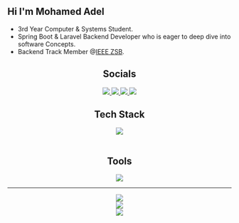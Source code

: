 
## Hi I'm Mohamed Adel
- 3rd Year Computer & Systems Student.
- Spring Boot & Laravel Backend Developer who is eager to deep dive into software Concepts.
- Backend Track Member @[IEEE ZSB](https://ieee-zsb.org/).


<div align="center">
  <h2>Socials</h2>
</div>

<div align="center" >
  <a href="https://linkedin.com/in/mohamed-adel96e">
    <img src="https://skillicons.dev/icons?i=linkedin" />
  </a>
  <a href="https://x.com/MohamedAdel96e">
    <img src="https://skillicons.dev/icons?i=twitter" />
  </a>
  <a href="https://discord.gg/mohamedadel7321" margin-right="10px">
    <img src="https://skillicons.dev/icons?i=discord" />
  </a>
  
  <a href="mailto:mohamedadel96e@gmail.com">
    <img src="https://skillicons.dev/icons?i=gmail" />
  </a>
</div>



<div align="center">
  <h2>Tech Stack</h2>
</div>

<div align="center" >
  
  <a href="https://skillicons.dev/icons?i=css,html,javascript,java,md,php,spring,mysql">
    <img src="https://skillicons.dev/icons?i=css,html,javascript,java,md,php,spring,mysql,laravel,react" />
  </a>
</div>

<br>

<div align="center">
  <h2>Tools</h2>
</div>

<div align="center" >
  
  <a href="https://skillicons.dev/icons?i=git,github,docker,arduino,jenkins,npm,vscode,idea,phpstorm,maven,nginx,obsidian">
    <img src="https://skillicons.dev/icons?i=git,github,docker,arduino,jenkins,npm,vscode,idea,phpstorm,maven,nginx,obsidian" />
  </a>
</div>

<hr>

<div align="center">

![](https://github-readme-streak-stats.herokuapp.com/?user=mohamedadel96e&theme=chartreuse-dark&hide_border=true)<br/>
![](https://github-readme-stats.vercel.app/api?username=mohamedadel96e&theme=chartreuse-dark&hide_border=true&include_all_commits=true&count_private=false)<br/>
![](https://github-readme-stats.vercel.app/api/top-langs/?username=mohamedadel96e&theme=chartreuse-dark&hide_border=true&include_all_commits=true&count_private=false&layout=compact)

</div>



